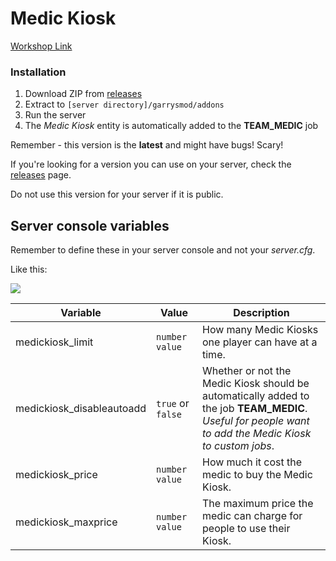 # Medic Kiosk
[Workshop Link](http://steamcommunity.com/sharedfiles/filedetails/?id=771173724)
### Installation
1. Download ZIP from [releases](https://github.com/Leeous/medic-kiosk/releases)
2. Extract to `[server directory]/garrysmod/addons`
3. Run the server
4. The _Medic Kiosk_ entity is automatically added to the **TEAM_MEDIC** job

Remember - this version is the **latest** and might have bugs! Scary!

If you're looking for a version you can use on your server, check the [releases](https://github.com/Leeous/medic-kiosk/releases) page.

Do not use this version for your server if it is public.

## Server console variables

Remember to define these in your server console and not your _server.cfg_.

Like this:

![](http://i.imgur.com/Ad9mFLc.gif)

| Variable | Value | Description |
| --- | --- | --- |
| medickiosk_limit | `number value` | How many Medic Kiosks one player can have at a time. |
| medickiosk_disableautoadd | `true` or `false` | Whether or not the Medic Kiosk should be <br/> automatically added to the job **TEAM_MEDIC**. <br/>_Useful for people want to add the Medic Kiosk to custom jobs_.|
| medickiosk_price | `number value` | How much it cost the medic to buy the Medic Kiosk. |
| medickiosk_maxprice | `number value` | The maximum price the medic can charge for people to use their Kiosk. |

